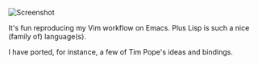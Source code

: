 ![Screenshot](https://user-images.githubusercontent.com/5733531/75808663-3b3b2280-5d66-11ea-810c-9fe5569063d8.png)

It's fun reproducing my Vim workflow on Emacs. Plus Lisp is such a nice
(family of) language(s).

I have ported, for instance, a few of Tim Pope's ideas and bindings.

